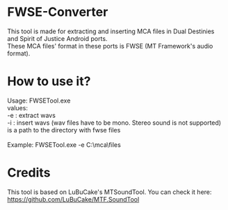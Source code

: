 # FWSE-Converter

This tool is made for extracting and inserting MCA files in Dual Destinies and Spirit of Justice Android ports.<br>
These MCA files' format in these ports is FWSE (MT Framework's audio format).<br>

# How to use it?
Usage: FWSETool.exe <mode> <path><br>
<mode> values:<br>
-e : extract wavs<br>
-i : insert wavs (wav files have to be mono. Stereo sound is not supported)<br>
<path> is a path to the directory with fwse files<br><br>
Example: FWSETool.exe -e C:\\mca\\files

# Credits
This tool is based on LuBuCake's MTSoundTool. You can check it here: https://github.com/LuBuCake/MTF.SoundTool
